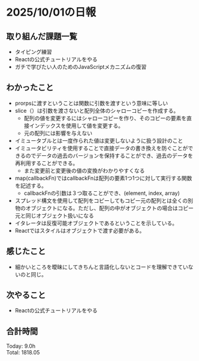# 2025/10/01の日報
## 取り組んだ課題一覧
* タイピング練習
* Reactの公式チュートリアルをやる
* ガチで学びたい人のためのJavaScriptメカニズムの復習
## わかったこと 
* prorpsに渡すということは関数に引数を渡すという意味に等しい
* slice（）は引数を渡さないと配列全体のシャローコピーを作成する。
  * 配列の値を変更するにはシャローコピーを作り、そのコピーの要素を直接インデックスを使用して値を変更する。
  * 元の配列には影響を与えない
* イミュータブルとは一度作られた値は変更しないように扱う設計のこと 
* イミュータビリティを使用することで直接データの書き換えを防ぐことができるのでデータの過去のバージョンを保持することができ、過去のデータを再利用することができる。
  * また変更前と変更後の値の変換がわかりやすくなる
* map(callbackFn)ではcallbackFnは配列の要素1つ1つに対して実行する関数を記述する。
  * callbackFnの引数は３つ取ることができ、(element, index, array)
* スプレッド構文を使用して配列をコピーしてもコピー元の配列とは全くの別物のオブジェクトになる。ただし、配列の中がオブジェクトの場合はコピー元と同じオブジェクト扱いになる
* イタレータは反復可能オブジェクトであるということを示している。
* Reactではスタイルはオブジェクトで渡す必要がある。
## 感じたこと
* 細かいところを曖昧にしてきちんと言語化しないとコードを理解できていないのと同じ。
## 次やること
* Reactの公式チュートリアルをやる
##  合計時間 
Today: 9.0h<br>
Total: 1818.05
